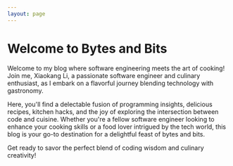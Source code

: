 ```yaml
---
layout: page
---
```


# Welcome to Bytes and Bits

Welcome to my blog where software engineering meets the art of cooking! Join me, Xiaokang Li, a passionate software engineer and culinary enthusiast, as I embark on a flavorful journey blending technology with gastronomy.

Here, you'll find a delectable fusion of programming insights, delicious recipes, kitchen hacks, and the joy of exploring the intersection between code and cuisine. Whether you're a fellow software engineer looking to enhance your cooking skills or a food lover intrigued by the tech world, this blog is your go-to destination for a delightful feast of bytes and bits.

Get ready to savor the perfect blend of coding wisdom and culinary creativity!